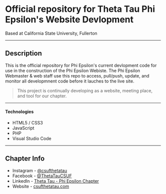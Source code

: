 # Official repository for Theta Tau Phi Epsilon's Website Devlopment
Based at California State University, Fullerton

---

## Description

This is the official repository for Phi Epsilon's current devlopment code for use in the construction of the Phi Epsilon Webiste. The Phi Epsilon Webmaster & web staff use this repo to access, pull/push, update, and monitor all developmnent code before it lauches to the live site.


> This project is continually developing as a website, meeting place, and tool for our chapter.

---

#### Technologies

- HTML5 / CSS3
- JavaScript
- PHP
- Visual Studio Code

---

## Chapter Info

- Instagram - [@csufthetatau](https://www.instagram.com/csufthetatau/)
- Facebook - [@ThetaTauCSUF](https://www.facebook.com/ThetaTauCSUF)
- LinkedIn - [Theta Tau - Phi Epsilon Chapter](https://www.linkedin.com/company/csufthetatau/mycompany/)
- Website - [csufthetatau.com](http://www.csufthetatau.com/)

